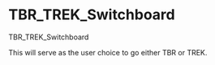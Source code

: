 TBR_TREK_Switchboard
====================

TBR_TREK_Switchboard

This will serve as the user choice to go either TBR or TREK.
